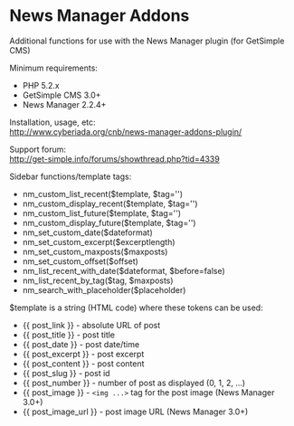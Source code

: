 News Manager Addons
===================

Additional functions for use with the News Manager plugin (for GetSimple CMS)

Minimum requirements:
 - PHP 5.2.x
 - GetSimple CMS 3.0+
 - News Manager 2.2.4+

Installation, usage, etc:    
<http://www.cyberiada.org/cnb/news-manager-addons-plugin/>

Support forum:    
<http://get-simple.info/forums/showthread.php?tid=4339>

Sidebar functions/template tags:

 - nm_custom_list_recent($template, $tag='') 
 - nm_custom_display_recent($template, $tag='') 
 - nm_custom_list_future($template, $tag='') 
 - nm_custom_display_future($template, $tag='') 
 - nm_set_custom_date($dateformat) 
 - nm_set_custom_excerpt($excerptlength) 
 - nm_set_custom_maxposts($maxposts)
 - nm_set_custom_offset($offset)
 - nm_list_recent_with_date($dateformat, $before=false)
 - nm_list_recent_by_tag($tag, $maxposts)
 - nm_search_with_placeholder($placeholder)

$template is a string (HTML code) where these tokens can be used:
 - {{ post_link }} - absolute URL of post
 - {{ post_title }} - post title
 - {{ post_date }} - post date/time
 - {{ post_excerpt }} - post excerpt
 - {{ post_content }} - post content
 - {{ post_slug }} - post id
 - {{ post_number }} - number of post as displayed (0, 1, 2, ...)
 - {{ post_image }} - `<img ...>` tag for the post image (News Manager 3.0+)
 - {{ post_image_url }} - post image URL (News Manager 3.0+)

